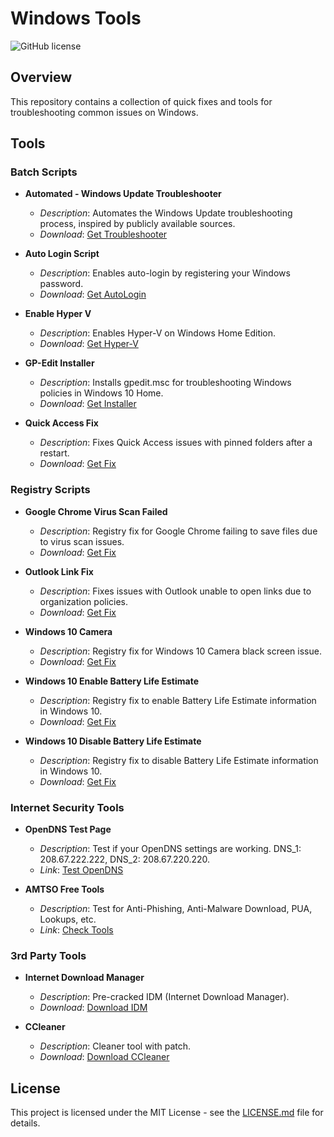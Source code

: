 # Windows Tools

![GitHub license](https://img.shields.io/badge/license-MIT-blue.svg)

## Overview

This repository contains a collection of quick fixes and tools for troubleshooting common issues on Windows.

## Tools

### Batch Scripts

- **Automated - Windows Update Troubleshooter**
  - *Description*: Automates the Windows Update troubleshooting process, inspired by publicly available sources.
  - *Download*: [Get Troubleshooter](/bin/Batch/batch-automated-windows-update-troubleshooter.zip)

- **Auto Login Script**
  - *Description*: Enables auto-login by registering your Windows password.
  - *Download*: [Get AutoLogin](/bin/Batch/batch-auto-login-without-password.zip)

- **Enable Hyper V**
  - *Description*: Enables Hyper-V on Windows Home Edition.
  - *Download*: [Get Hyper-V](/bin/Batch/enable-hyperv.zip)

- **GP-Edit Installer**
  - *Description*: Installs gpedit.msc for troubleshooting Windows policies in Windows 10 Home.
  - *Download*: [Get Installer](/bin/Batch/batch-gpedit-installer.zip)

- **Quick Access Fix**
  - *Description*: Fixes Quick Access issues with pinned folders after a restart.
  - *Download*: [Get Fix](/bin/Batch/batch-quickaccess-fix.zip)

### Registry Scripts

- **Google Chrome Virus Scan Failed**
  - *Description*: Registry fix for Google Chrome failing to save files due to virus scan issues.
  - *Download*: [Get Fix](/bin/RegFix/Regfix-google_chrome-virus-scan-issue.zip)

- **Outlook Link Fix**
  - *Description*: Fixes issues with Outlook unable to open links due to organization policies.
  - *Download*: [Get Fix](/bin/RegFix/Regfix-outlook-link-issue.zip)

- **Windows 10 Camera**
  - *Description*: Registry fix for Windows 10 Camera black screen issue.
  - *Download*: [Get Fix](/bin/RegFix/Regfix-windows-10-camera.zip)

- **Windows 10 Enable Battery Life Estimate**
  - *Description*: Registry fix to enable Battery Life Estimate information in Windows 10.
  - *Download*: [Get Fix](/bin/RegFix/Regfix-EnableBatteryIconTimeRemaining.zip)

- **Windows 10 Disable Battery Life Estimate**
  - *Description*: Registry fix to disable Battery Life Estimate information in Windows 10.
  - *Download*: [Get Fix](/bin/RegFix/RegFix-DisableBatteryIconTimeRemaining.zip)

### Internet Security Tools

- **OpenDNS Test Page**
  - *Description*: Test if your OpenDNS settings are working. DNS_1: 208.67.222.222, DNS_2: 208.67.220.220.
  - *Link*: [Test OpenDNS](https://welcome.opendns.com/)

- **AMTSO Free Tools**
  - *Description*: Test for Anti-Phishing, Anti-Malware Download, PUA, Lookups, etc.
  - *Link*: [Check Tools](https://www.amtso.org/security-features-check/)

### 3rd Party Tools

- **Internet Download Manager**
  - *Description*: Pre-cracked IDM (Internet Download Manager).
  - *Download*: [Download IDM](/bin/3rd-Party/Internet%20Download%20Manager.zip)

- **CCleaner**
  - *Description*: Cleaner tool with patch.
  - *Download*: [Download CCleaner](/bin/3rd-Party/CCleaner%20Professional%20v5.86.zip)

## License

This project is licensed under the MIT License - see the [LICENSE.md](LICENSE.md) file for details.
